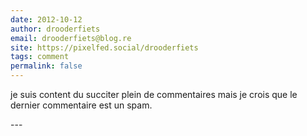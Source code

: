 ```yaml
---
date: 2012-10-12
author: drooderfiets
email: drooderfiets@blog.re
site: https://pixelfed.social/drooderfiets
tags: comment
permalink: false
---
```


<p>je suis content du succiter plein de commentaires mais je crois que le dernier commentaire est un spam.</p>
---